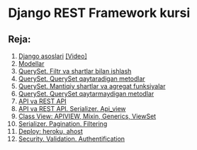 # Django REST Framework kursi

## Reja:

1. [Django asoslari](https://telegra.ph/Django-1-dars-10-09)       [[Video]](https://www.youtube.com/playlist?list=PLZ67NWgKA8g7b-o4w5bm3B4fngZ2ug959) 
2. [Modellar](02.%20Modellar%20bilan%20ishlash)
3. [QuerySet. Filtr va shartlar bilan ishlash](03.%20QuerySet.%20Filtr%20va%20shartlar%20bilan%20ishlash/README.md)
4. [QuerySet. QuerySet qaytaradigan metodlar](04.%20QuerySet.%20QuerySet%20qaytaradigan%20metodlar/README.md)
5. [QuerySet. Mantiqiy shartlar va agregat funksiyalar](05.%20QuerySet.%20Mantiqiy%20shartlar%20va%20agregat%20funksiyalar/README.md)
6. [QuerySet. QuerySet qaytarmaydigan metodlar](06.%20QuerySet.%20QuerySet%20qaytarmaydigan%20metodlar/README.md)
7. [API va REST API](07.%20API%20va%20REST%20API%20(Nazariya)/README.md) 
8. [API va REST API. Serializer. Api_view](07.%20API%20va%20REST%20API.%20Serializer.%20Function%20view/README.md)
8. [Class View: APIVIEW, Mixin, Generics, ViewSet](08.%20Class%20View.%20APIVIEW,%20Mixin,%20Generics,%20ViewSet/README.md)
9. [Serializer. Pagination. Filtering](09.%20Serializer.%20Pagination.%20Filtering/README.md)
10. [Deploy: heroku, ahost](10.%20Deploy%20(heroku.%20ahost)/README.md)
11. [Security. Validation. Authentification](11.%20Autentifikatsiya%20va%20avtorizatsiya/README.md)
    
